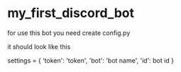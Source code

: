 # my_first_discord_bot

for use this bot you need create config.py 

it should look like this

settings = {
    'token': 'token',
    'bot': 'bot name',
    'id': bot id
}
